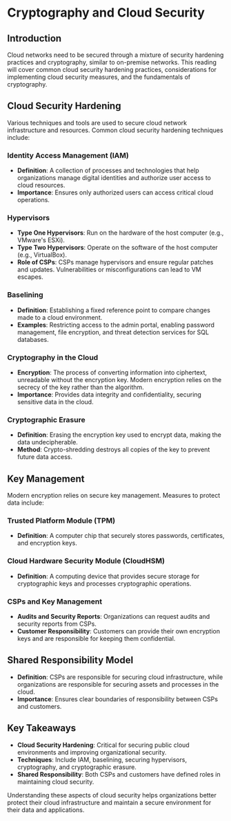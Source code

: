 # Cryptography and Cloud Security

## Introduction
Cloud networks need to be secured through a mixture of security hardening practices and cryptography, similar to on-premise networks. This reading will cover common cloud security hardening practices, considerations for implementing cloud security measures, and the fundamentals of cryptography.

## Cloud Security Hardening
Various techniques and tools are used to secure cloud network infrastructure and resources. Common cloud security hardening techniques include:

### Identity Access Management (IAM)
- **Definition**: A collection of processes and technologies that help organizations manage digital identities and authorize user access to cloud resources.
- **Importance**: Ensures only authorized users can access critical cloud operations.

### Hypervisors
- **Type One Hypervisors**: Run on the hardware of the host computer (e.g., VMware's ESXi).
- **Type Two Hypervisors**: Operate on the software of the host computer (e.g., VirtualBox).
- **Role of CSPs**: CSPs manage hypervisors and ensure regular patches and updates. Vulnerabilities or misconfigurations can lead to VM escapes.

### Baselining
- **Definition**: Establishing a fixed reference point to compare changes made to a cloud environment.
- **Examples**: Restricting access to the admin portal, enabling password management, file encryption, and threat detection services for SQL databases.

### Cryptography in the Cloud
- **Encryption**: The process of converting information into ciphertext, unreadable without the encryption key. Modern encryption relies on the secrecy of the key rather than the algorithm.
- **Importance**: Provides data integrity and confidentiality, securing sensitive data in the cloud.

### Cryptographic Erasure
- **Definition**: Erasing the encryption key used to encrypt data, making the data undecipherable.
- **Method**: Crypto-shredding destroys all copies of the key to prevent future data access.

## Key Management
Modern encryption relies on secure key management. Measures to protect data include:

### Trusted Platform Module (TPM)
- **Definition**: A computer chip that securely stores passwords, certificates, and encryption keys.

### Cloud Hardware Security Module (CloudHSM)
- **Definition**: A computing device that provides secure storage for cryptographic keys and processes cryptographic operations.

### CSPs and Key Management
- **Audits and Security Reports**: Organizations can request audits and security reports from CSPs.
- **Customer Responsibility**: Customers can provide their own encryption keys and are responsible for keeping them confidential.

## Shared Responsibility Model
- **Definition**: CSPs are responsible for securing cloud infrastructure, while organizations are responsible for securing assets and processes in the cloud.
- **Importance**: Ensures clear boundaries of responsibility between CSPs and customers.

## Key Takeaways
- **Cloud Security Hardening**: Critical for securing public cloud environments and improving organizational security.
- **Techniques**: Include IAM, baselining, securing hypervisors, cryptography, and cryptographic erasure.
- **Shared Responsibility**: Both CSPs and customers have defined roles in maintaining cloud security.

Understanding these aspects of cloud security helps organizations better protect their cloud infrastructure and maintain a secure environment for their data and applications.
